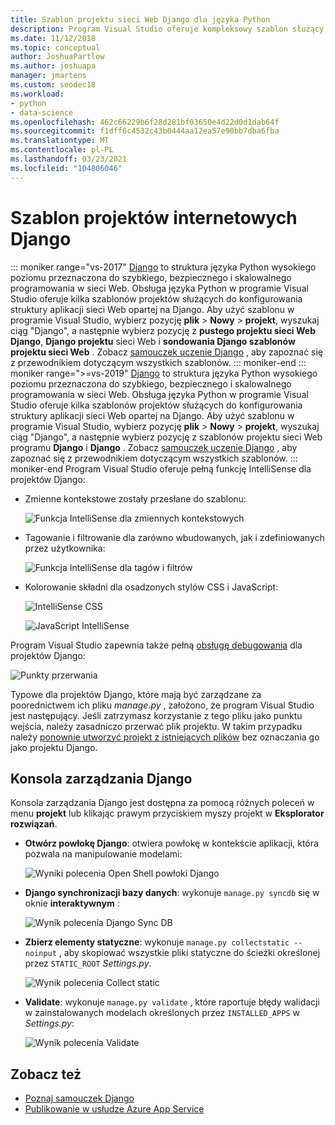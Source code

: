 ```yaml
---
title: Szablon projektu sieci Web Django dla języka Python
description: Program Visual Studio oferuje kompleksowy szablon służący do szybkiego tworzenia aplikacji sieci Web Django za pomocą języka Python.
ms.date: 11/12/2018
ms.topic: conceptual
author: JoshuaPartlow
ms.author: joshuapa
manager: jmartens
ms.custom: seodec18
ms.workload:
- python
- data-science
ms.openlocfilehash: 462c66229b6f28d281bf03650e4d22d0d1dab64f
ms.sourcegitcommit: f1dff6c4532c43b0444aa12ea57e90bb7dba6fba
ms.translationtype: MT
ms.contentlocale: pl-PL
ms.lasthandoff: 03/23/2021
ms.locfileid: "104806046"
---
```

# <a name="django-web-project-template"></a>Szablon projektów internetowych Django
::: moniker range="vs-2017"
[Django](https://www.djangoproject.com/) to struktura języka Python wysokiego poziomu przeznaczona do szybkiego, bezpiecznego i skalowalnego programowania w sieci Web. Obsługa języka Python w programie Visual Studio oferuje kilka szablonów projektów służących do konfigurowania struktury aplikacji sieci Web opartej na Django. Aby użyć szablonu w programie Visual Studio, wybierz pozycję **plik**  >  **Nowy**  >  **projekt**, wyszukaj ciąg "Django", a następnie wybierz pozycję z **pustego projektu sieci Web Django**, **Django projektu** sieci Web i **sondowania Django szablonów projektu sieci Web** . Zobacz [samouczek uczenie Django](learn-django-in-visual-studio-step-01-project-and-solution.md) , aby zapoznać się z przewodnikiem dotyczącym wszystkich szablonów.
::: moniker-end
::: moniker range=">=vs-2019"
[Django](https://www.djangoproject.com/) to struktura języka Python wysokiego poziomu przeznaczona do szybkiego, bezpiecznego i skalowalnego programowania w sieci Web. Obsługa języka Python w programie Visual Studio oferuje kilka szablonów projektów służących do konfigurowania struktury aplikacji sieci Web opartej na Django. Aby użyć szablonu w programie Visual Studio, wybierz pozycję **plik**  >  **Nowy**  >  **projekt**, wyszukaj ciąg "Django", a następnie wybierz pozycję z szablonów projektu sieci Web programu **Django** i **Django** . Zobacz [samouczek uczenie Django](learn-django-in-visual-studio-step-01-project-and-solution.md) , aby zapoznać się z przewodnikiem dotyczącym wszystkich szablonów.
::: moniker-end
Program Visual Studio oferuje pełną funkcję IntelliSense dla projektów Django:

- Zmienne kontekstowe zostały przesłane do szablonu:

    ![Funkcja IntelliSense dla zmiennych kontekstowych](media/template-django-intellisense.png)

- Tagowanie i filtrowanie dla zarówno wbudowanych, jak i zdefiniowanych przez użytkownika:

    ![Funkcja IntelliSense dla tagów i filtrów](media/template-django-intellisense-filter.png)

- Kolorowanie składni dla osadzonych stylów CSS i JavaScript:

    ![IntelliSense CSS](media/template-django-intellisense-css.png)

    ![JavaScript IntelliSense](media/template-django-intellisense-js.png)

Program Visual Studio zapewnia także pełną [obsługę debugowania](debugging-python-in-visual-studio.md) dla projektów Django:

![Punkty przerwania](media/template-django-debugging.png)

Typowe dla projektów Django, które mają być zarządzane za poorednictwem ich pliku *manage.py* , założono, że program Visual Studio jest następujący. Jeśli zatrzymasz korzystanie z tego pliku jako punktu wejścia, należy zasadniczo przerwać plik projektu. W takim przypadku należy [ponownie utworzyć projekt z istniejących plików](managing-python-projects-in-visual-studio.md#create-a-project-from-existing-files) bez oznaczania go jako projektu Django.

## <a name="django-management-console"></a>Konsola zarządzania Django

Konsola zarządzania Django jest dostępna za pomocą różnych poleceń w menu **projekt** lub klikając prawym przyciskiem myszy projekt w **Eksplorator rozwiązań**.

- **Otwórz powłokę Django**: otwiera powłokę w kontekście aplikacji, która pozwala na manipulowanie modelami:

    ![Wyniki polecenia Open Shell powłoki Django](media/template-django-console-shell.png)

- **Django synchronizacji bazy danych**: wykonuje `manage.py syncdb` się w oknie **interaktywnym** :

    ![Wynik polecenia Django Sync DB](media/template-django-console-sync-db.png)

- **Zbierz elementy statyczne**: wykonuje `manage.py collectstatic --noinput` , aby skopiować wszystkie pliki statyczne do ścieżki określonej przez `STATIC_ROOT` *Settings.py*.

    ![Wynik polecenia Collect static](media/template-django-console-collect-static.png)

- **Validate**: wykonuje `manage.py validate` , które raportuje błędy walidacji w zainstalowanych modelach określonych przez `INSTALLED_APPS` w *Settings.py*:

    ![Wynik polecenia Validate](media/template-django-console-validate.png)

## <a name="see-also"></a>Zobacz też

- [Poznaj samouczek Django](learn-django-in-visual-studio-step-01-project-and-solution.md)
- [Publikowanie w usłudze Azure App Service](publishing-python-web-applications-to-azure-from-visual-studio.md)
